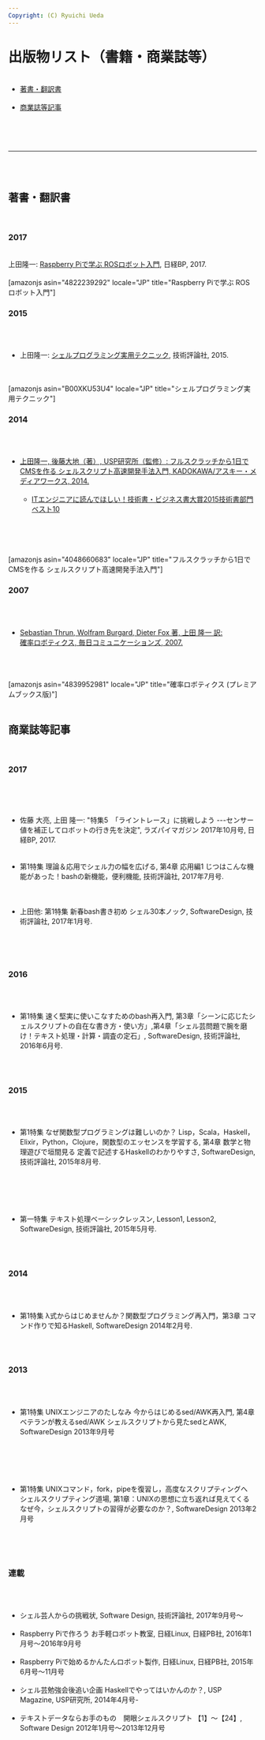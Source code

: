 ```yaml
---
Copyright: (C) Ryuichi Ueda
---
```


# 出版物リスト（書籍・商業誌等）
<ul><br />
 	<li><a href="#books">著書・翻訳書</a></li><br />
 	<li><a href="#magazine">商業誌等記事</a></li><br />
</ul><br />
<br />
<hr /><br />
<br />
<h2><a name="books"></a>著書・翻訳書</h2><br />
<h3>2017</h3><br />
上田隆一: <a href="http://ec.nikkeibp.co.jp/item/books/261040.html" target="_blank" rel="noopener">Raspberry Piで学ぶ ROSロボット入門</a>, 日経BP, 2017.<br />
<br />
[amazonjs asin="4822239292" locale="JP" title="Raspberry Piで学ぶ ROSロボット入門"]<br />
<h3>2015</h3><br />
<ul><br />
 	<li>上田隆一: <a href="http://gihyo.jp/book/2015/978-4-7741-7344-3" target="_blank" rel="noopener">シェルプログラミング実用テクニック</a>, 技術評論社, 2015.</li><br />
</ul><br />
[amazonjs asin="B00XKU53U4" locale="JP" title="シェルプログラミング実用テクニック"]<br />
<h3>2014</h3><br />
<ul><br />
 	<li><a href="http://blog.ueda.asia/?page_id=3237" target="_blank" rel="noopener">上田隆一, 後藤大地（著）, USP研究所（監修）: フルスクラッチから1日でCMSを作る シェルスクリプト高速開発手法入門, KADOKAWA/アスキー・メディアワークス, 2014. </a><br />
<ul><br />
 	<li><a href="http://www.shoeisha.co.jp/campaign/award/result" target="_blank" rel="noopener">ITエンジニアに読んでほしい！技術書・ビジネス書大賞2015技術書部門ベスト10</a></li><br />
</ul><br />
</li><br />
</ul><br />
[amazonjs asin="4048660683" locale="JP" title="フルスクラッチから1日でCMSを作る シェルスクリプト高速開発手法入門"]<br />
<h3>2007</h3><br />
<ul><br />
 	<li><a href="https://book.mynavi.jp/ec/products/detail/id=37337">Sebastian Thrun, Wolfram Burgard, Dieter Fox 著, 上田 隆一 訳:<br />
確率ロボティクス, 毎日コミュニケーションズ, 2007.</a></li><br />
</ul><br />
<br />
[amazonjs asin="4839952981" locale="JP" title="確率ロボティクス (プレミアムブックス版)"]<br />
<br />
<h2><a name="magazine"></a>商業誌等記事</h2><br />
<h3>2017</h3><br />
<br />
<ul><br />
 	<li>佐藤 大亮, 上田 隆一: "特集5　「ライントレース」に挑戦しよう ---センサー値を補正してロボットの行き先を決定", ラズパイマガジン 2017年10月号, 日経BP, 2017.</li><br />
<br />
 	<li>第1特集 理論＆応用でシェル力の幅を広げる, 第4章 応用編1 じつはこんな機能があった！bashの新機能，便利機能, 技術評論社, 2017年7月号.</li><br />
<br />
<br />
 	<li>上田他: 第1特集 新春bash書き初め シェル30本ノック, SoftwareDesign, 技術評論社, 2017年1月号.</li><br />
</ul><br />
<br />
<h3>2016</h3><br />
<ul><br />
 	<li>第1特集 速く堅実に使いこなすためのbash再入門, 第3章「シーンに応じたシェルスクリプトの自在な書き方・使い方」,第4章「シェル芸問題で腕を磨け！テキスト処理・計算・調査の定石」, SoftwareDesign, 技術評論社, 2016年6月号.</li><br />
</ul><br />
<h3>2015</h3><br />
<ul><br />
 	<li>第1特集 なぜ関数型プログラミングは難しいのか？ Lisp，Scala，Haskell，Elixir，Python，Clojure，関数型のエッセンスを学習する, 第4章 数学と物理遊びで垣間見る 定義で記述するHaskellのわかりやすさ, SoftwareDesign, 技術評論社, 2015年8月号.</li><br />
</ul><br />
&nbsp;<br />
<ul><br />
 	<li>第一特集 テキスト処理ベーシックレッスン, Lesson1, Lesson2, SoftwareDesign, 技術評論社, 2015年5月号.</li><br />
</ul><br />
<h3>2014</h3><br />
<ul><br />
 	<li>第1特集 λ式からはじめませんか？関数型プログラミング再入門，第3章 コマンド作りで知るHaskell, SoftwareDesign 2014年2月号.</li><br />
</ul><br />
<h3>2013</h3><br />
<ul><br />
 	<li>第1特集 UNIXエンジニアのたしなみ 今からはじめるsed/AWK再入門, 第4章 ベテランが教えるsed/AWK シェルスクリプトから見たsedとAWK, SoftwareDesign 2013年9月号</li><br />
</ul><br />
&nbsp;<br />
<ul><br />
 	<li>第1特集 UNIXコマンド，fork，pipeを復習し，高度なスクリプティングへ　シェルスクリプティング道場, 第1章：UNIXの思想に立ち返れば見えてくる　なぜ今，シェルスクリプトの習得が必要なのか？, SoftwareDesign 2013年2月号</li><br />
</ul><br />
&nbsp;<br />
<h3>連載</h3><br />
<ul><br />
 	<li>シェル芸人からの挑戦状, Software Design, 技術評論社, 2017年9月号〜</li><br />
 	<li>Raspberry Piで作ろう お手軽ロボット教室, 日経Linux, 日経PB社, 2016年1月号〜2016年9月号</li><br />
 	<li>Raspberry Piで始めるかんたんロボット製作, 日経Linux, 日経PB社, 2015年6月号〜11月号</li><br />
 	<li>シェル芸勉強会後追い企画 Haskellでやってはいかんのか？, USP Magazine, USP研究所, 2014年4月号-</li><br />
 	<li>テキストデータならお手のもの　開眼シェルスクリプト 【1】〜【24】, Software Design 2012年1月号〜2013年12月号</li><br />
</ul>
